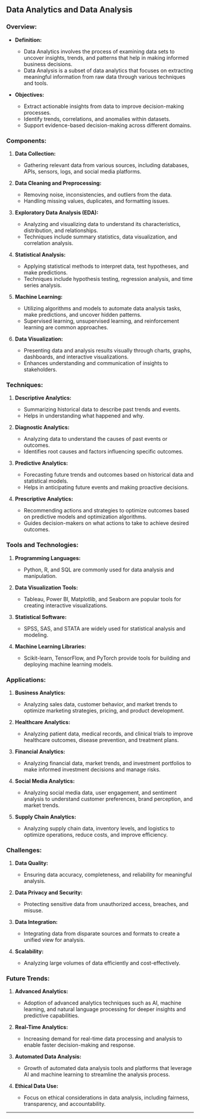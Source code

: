 ## Data Analytics and Data Analysis

### Overview:

- **Definition:**
  - Data Analytics involves the process of examining data sets to uncover insights, trends, and patterns that help in making informed business decisions.
  - Data Analysis is a subset of data analytics that focuses on extracting meaningful information from raw data through various techniques and tools.

- **Objectives:**
  - Extract actionable insights from data to improve decision-making processes.
  - Identify trends, correlations, and anomalies within datasets.
  - Support evidence-based decision-making across different domains.

### Components:

1. **Data Collection:**
   - Gathering relevant data from various sources, including databases, APIs, sensors, logs, and social media platforms.

2. **Data Cleaning and Preprocessing:**
   - Removing noise, inconsistencies, and outliers from the data.
   - Handling missing values, duplicates, and formatting issues.

3. **Exploratory Data Analysis (EDA):**
   - Analyzing and visualizing data to understand its characteristics, distribution, and relationships.
   - Techniques include summary statistics, data visualization, and correlation analysis.

4. **Statistical Analysis:**
   - Applying statistical methods to interpret data, test hypotheses, and make predictions.
   - Techniques include hypothesis testing, regression analysis, and time series analysis.

5. **Machine Learning:**
   - Utilizing algorithms and models to automate data analysis tasks, make predictions, and uncover hidden patterns.
   - Supervised learning, unsupervised learning, and reinforcement learning are common approaches.

6. **Data Visualization:**
   - Presenting data and analysis results visually through charts, graphs, dashboards, and interactive visualizations.
   - Enhances understanding and communication of insights to stakeholders.

### Techniques:

1. **Descriptive Analytics:**
   - Summarizing historical data to describe past trends and events.
   - Helps in understanding what happened and why.

2. **Diagnostic Analytics:**
   - Analyzing data to understand the causes of past events or outcomes.
   - Identifies root causes and factors influencing specific outcomes.

3. **Predictive Analytics:**
   - Forecasting future trends and outcomes based on historical data and statistical models.
   - Helps in anticipating future events and making proactive decisions.

4. **Prescriptive Analytics:**
   - Recommending actions and strategies to optimize outcomes based on predictive models and optimization algorithms.
   - Guides decision-makers on what actions to take to achieve desired outcomes.

### Tools and Technologies:

1. **Programming Languages:**
   - Python, R, and SQL are commonly used for data analysis and manipulation.

2. **Data Visualization Tools:**
   - Tableau, Power BI, Matplotlib, and Seaborn are popular tools for creating interactive visualizations.

3. **Statistical Software:**
   - SPSS, SAS, and STATA are widely used for statistical analysis and modeling.

4. **Machine Learning Libraries:**
   - Scikit-learn, TensorFlow, and PyTorch provide tools for building and deploying machine learning models.

### Applications:

1. **Business Analytics:**
   - Analyzing sales data, customer behavior, and market trends to optimize marketing strategies, pricing, and product development.

2. **Healthcare Analytics:**
   - Analyzing patient data, medical records, and clinical trials to improve healthcare outcomes, disease prevention, and treatment plans.

3. **Financial Analytics:**
   - Analyzing financial data, market trends, and investment portfolios to make informed investment decisions and manage risks.

4. **Social Media Analytics:**
   - Analyzing social media data, user engagement, and sentiment analysis to understand customer preferences, brand perception, and market trends.

5. **Supply Chain Analytics:**
   - Analyzing supply chain data, inventory levels, and logistics to optimize operations, reduce costs, and improve efficiency.

### Challenges:

1. **Data Quality:**
   - Ensuring data accuracy, completeness, and reliability for meaningful analysis.

2. **Data Privacy and Security:**
   - Protecting sensitive data from unauthorized access, breaches, and misuse.

3. **Data Integration:**
   - Integrating data from disparate sources and formats to create a unified view for analysis.

4. **Scalability:**
   - Analyzing large volumes of data efficiently and cost-effectively.

### Future Trends:

1. **Advanced Analytics:**
   - Adoption of advanced analytics techniques such as AI, machine learning, and natural language processing for deeper insights and predictive capabilities.

2. **Real-Time Analytics:**
   - Increasing demand for real-time data processing and analysis to enable faster decision-making and response.

3. **Automated Data Analysis:**
   - Growth of automated data analysis tools and platforms that leverage AI and machine learning to streamline the analysis process.

4. **Ethical Data Use:**
   - Focus on ethical considerations in data analysis, including fairness, transparency, and accountability.

---



